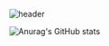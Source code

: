 ![header](https://capsule-render.vercel.app/api?type=transparent&color=auto&height=500&section=header&text=I%20am%20Monster&desc=FE%20Developer&fontSize=60)

![Anurag's GitHub stats](https://github-readme-stats.vercel.app/api?username=monsta-zo&show_icons=true&theme=default)
